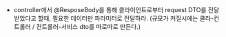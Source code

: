 - controller에서 @ResposeBody를 통해 클라이언트로부터 request DTO를 전달받았다고 할때, 필요한 데이터만 파라미터로 전달하라. (규모가 커질시에는 클라-컨트롤러 / 컨트롤러-서비스 dto를 따로따로 만든다.)